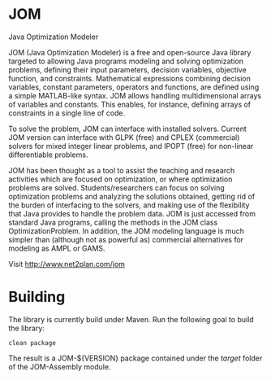 # JOM
Java Optimization Modeler

JOM (Java Optimization Modeler) is a free and open-source Java library targeted to allowing Java programs modeling and solving optimization problems, defining their input parameters, decision variables, objective function, and constraints. Mathematical expressions combining decision variables, constant parameters, operators and functions, are defined using a simple MATLAB-like syntax. JOM allows handling multidimensional arrays of variables and constants. This enables, for instance, defining arrays of constraints in a single line of code.

To solve the problem, JOM can interface with installed solvers. Current JOM version can interface with GLPK (free) and CPLEX (commercial) solvers for mixed integer linear problems, and IPOPT (free) for non-linear differentiable problems.

JOM has been thought as a tool to assist the teaching and research activities which are focused on optimization, or where optimization problems are solved. Students/researchers can focus on solving optimization problems and analyzing the solutions obtained, getting rid of the burden of interfacing to the solvers, and making use of the flexibility that Java provides to handle the problem data. JOM is just accessed from standard Java programs, calling the methods in the JOM class OptimizationProblem. In addition, the JOM modeling language is much simpler than (although not as powerful as) commercial alternatives for modeling as AMPL or GAMS.

Visit http://www.net2plan.com/jom

# Building

The library is currently build under Maven. Run the following goal to build the library:

`clean package`

The result is a JOM-${VERSION} package contained under the _target_ folder of the JOM-Assembly module.

